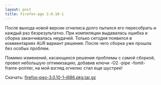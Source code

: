 ```yaml
--- 
layout: post
title: Firefox-pgo 3.0.10-1
---
```

После выхода новой версии огнелиса долго пытался его пересобрать и каждый раз безрезультатно. При компиляции выдавалась ошибка и сборка заканчивалась неудачей. Только сегодня появился в комментариях AUR вариант решения. После чего сборка уже прошла без особых проблем.

Помимо изменений, касающихся решения проблемы с самой сборкой, провел небольшую оптимизацию, добавив ключи -O2 -pipe -fomit-frame-pointer, на мой взгляд огнелис стал еще шустрее!

Скачать: <a href="http://narod.ru/disk/8274169000/firefox-pgo-3.0.10-1-i686.pkg.tar.gz.html">firefox-pgo-3.0.10-1-i686.pkg.tar.gz</a>
